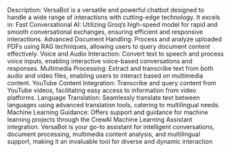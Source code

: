 Description: VersaBot is a versatile and powerful chatbot designed to handle a wide range of interactions with cutting-edge technology. It excels in:
Fast Conversational AI: Utilizing Groq’s high-speed model for rapid and smooth conversational exchanges, ensuring efficient and responsive interactions. Advanced Document Handling: Process and analyze uploaded PDFs using RAG techniques, allowing users to query document content effectively. Voice and Audio Interaction: Convert text to speech and process voice inputs, enabling interactive voice-based conversations and responses. Multimedia Processing: Extract and transcribe text from both audio and video files, enabling users to interact based on multimedia content. YouTube Content Integration: Transcribe and query content from YouTube videos, facilitating easy access to information from video platforms. Language Translation: Seamlessly translate text between languages using advanced translation tools, catering to multilingual needs. Machine Learning Guidance: Offers support and guidance for machine learning projects through the CrewAI Machine Learning Assistant integration. VersaBot is your go-to assistant for intelligent conversations, document processing, multimedia content analysis, and multilingual support, making it an invaluable tool for diverse and dynamic interaction
